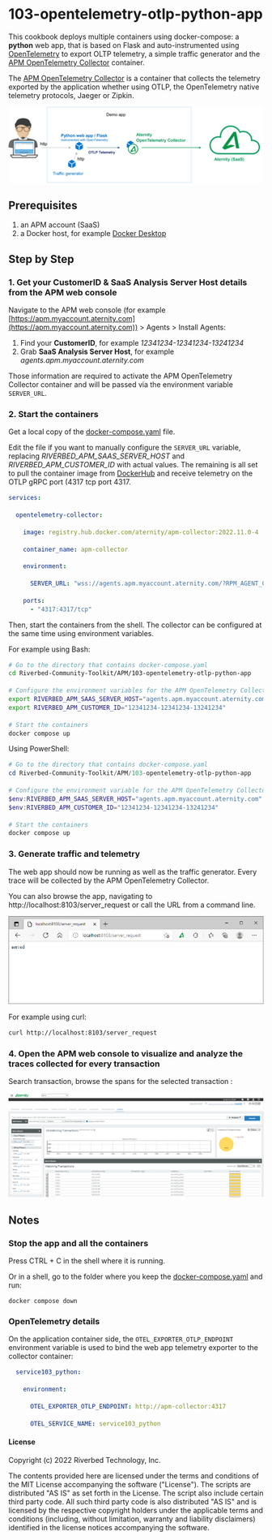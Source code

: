 # 103-opentelemetry-otlp-python-app

This cookbook deploys multiple containers using docker-compose: a **python** web app, that is based on Flask and auto-instrumented using [OpenTelemetry](https://opentelemetry.io/) to export OLTP telemetry, a simple traffic generator and the [APM OpenTelemetry Collector](https://hub.docker.com/r/aternity/apm-collector) container.

The [APM OpenTelemetry Collector](https://hub.docker.com/r/aternity/apm-collector) is a container that collects the telemetry exported by the application whether using OTLP, the OpenTelemetry native telemetry protocols, Jaeger or Zipkin.

![diagram](images/103-diagram.png)

## Prerequisites

1. an APM account (SaaS)
2. a Docker host, for example [Docker Desktop](https://www.docker.com/products/docker-desktop)

## Step by Step

### 1. Get your CustomerID & SaaS Analysis Server Host details from the APM web console

Navigate to the APM web console (for example [https://apm.myaccount.aternity.com](https://apm.myaccount.aternity.com)) > Agents > Install Agents:

1. Find your **CustomerID**, for example *12341234-12341234-13241234*
2. Grab **SaaS Analysis Server Host**, for example *agents.apm.myaccount.aternity.com*

Those information are required to activate the APM OpenTelemetry Collector container and will be passed via the environment variable `SERVER_URL`. 

### 2. Start the containers

Get a local copy of the [docker-compose.yaml](docker-compose.yaml) file. 

Edit the file if you want to manually configure the `SERVER_URL` variable, replacing *RIVERBED_APM_SAAS_SERVER_HOST* and *RIVERBED_APM_CUSTOMER_ID* with actual values. The remaining is all set to pull the container image from [DockerHub](https://hub.docker.com/r/aternity/apm-collector) and receive telemetry on the OTLP gRPC port (4317 tcp port 4317.

```yaml
services:

  opentelemetry-collector:
    
    image: registry.hub.docker.com/aternity/apm-collector:2022.11.0-4
    
    container_name: apm-collector       
    
    environment:

      SERVER_URL: "wss://agents.apm.myaccount.aternity.com/?RPM_AGENT_CUSTOMER_ID=12341234-12341234-13241234"

    ports:
      - "4317:4317/tcp"
```

Then, start the containers from the shell. The collector can be configured at the same time using environment variables. 

For example using Bash:

```bash
# Go to the directory that contains docker-compose.yaml
cd Riverbed-Community-Toolkit/APM/103-opentelemetry-otlp-python-app

# Configure the environment variables for the APM OpenTelemetry Collector
export RIVERBED_APM_SAAS_SERVER_HOST="agents.apm.myaccount.aternity.com"
export RIVERBED_APM_CUSTOMER_ID="12341234-12341234-13241234"

# Start the containers
docker compose up
```

Using PowerShell:

```PowerShell
# Go to the directory that contains docker-compose.yaml
cd Riverbed-Community-Toolkit/APM/103-opentelemetry-otlp-python-app

# Configure the environment variable for the APM OpenTelemetry Collector
$env:RIVERBED_APM_SAAS_SERVER_HOST="agents.apm.myaccount.aternity.com"
$env:RIVERBED_APM_CUSTOMER_ID="12341234-12341234-13241234"

# Start the containers
docker compose up
```

### 3. Generate traffic and telemetry

The web app should now be running as well as the traffic generator. Every trace will be collected by the APM OpenTelemetry Collector.

You can also browse the app, navigating to http://localhost:8103/server_request or call the URL from a command line. 

![service103-python](images/aternity-opentelemetry-service103-python-navigate.png)

For example using curl:

```bash
curl http://localhost:8103/server_request
```

### 4. Open the APM web console to visualize and analyze the traces collected for every transaction

Search transaction, browse the spans for the selected transaction :

![APM OpenTelemetry traces](images/aternity-opentelemetry-service103-python-transactions.png)

## Notes 

### Stop the app and all the containers

Press CTRL + C in the shell where it is running.

Or in a shell, go to the folder where you keep the [docker-compose.yaml](docker-compose.yaml) and run:

```shell
docker compose down
```

### OpenTelemetry details

On the application container side, the `OTEL_EXPORTER_OTLP_ENDPOINT` environment variable is used to bind the web app telemetry exporter to the collector container:

```yaml
  service103_python:   
    
    environment:  
    
      OTEL_EXPORTER_OTLP_ENDPOINT: http://apm-collector:4317

      OTEL_SERVICE_NAME: service103_python
```

#### License

Copyright (c) 2022 Riverbed Technology, Inc.

The contents provided here are licensed under the terms and conditions of the MIT License accompanying the software ("License"). The scripts are distributed "AS IS" as set forth in the License. The script also include certain third party code. All such third party code is also distributed "AS IS" and is licensed by the respective copyright holders under the applicable terms and conditions (including, without limitation, warranty and liability disclaimers) identified in the license notices accompanying the software.
